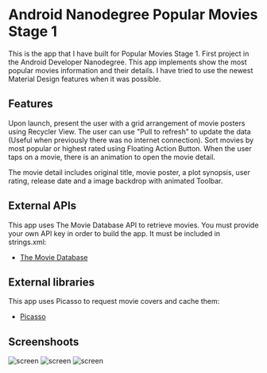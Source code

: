 # Android Nanodegree Popular Movies Stage 1

This is the app that I have built for Popular Movies Stage 1. First project in the Android Developer Nanodegree. This app implements show the most popular movies information and their details. I have tried to use the newest Material Design features when it was possible.

## Features

Upon launch, present the user with a grid arrangement of movie posters using Recycler View.
The user can use "Pull to refresh" to update the data (Useful when previously there was no internet connection).
Sort movies by most popular or highest rated using Floating Action Button.
When the user taps on a movie, there is an animation to open the movie detail.

The movie detail includes original title, movie poster, a plot synopsis, user rating, release date and a image backdrop with animated Toolbar.

## External APIs

This app uses The Movie Database API to retrieve movies. You must provide your own API key in order to build the app. It must be included in strings.xml:
* [The Movie Database](https://www.themoviedb.org/documentation/api)

## External libraries

This app uses Picasso to request movie covers and cache them:
* [Picasso](http://square.github.io/picasso/)


## Screenshoots

![screen](../master/art/movieList.png)
![screen](../master/art/movieDetail.png)
![screen](../master/art/movieDetail2.png)
